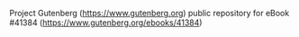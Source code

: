 Project Gutenberg (https://www.gutenberg.org) public repository for eBook #41384 (https://www.gutenberg.org/ebooks/41384)
